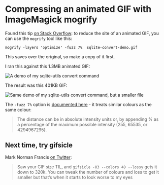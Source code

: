 # Compressing an animated GIF with ImageMagick mogrify

Found this tip [on Stack Overflow](https://stackoverflow.com/a/47343340/6083): to reduce the site of an animated GIF, you can use the `mogrify` tool like this:

    mogrify -layers 'optimize' -fuzz 7%  sqlite-convert-demo.gif

This saves over the original, so make a copy of it first.

I ran this against this 1.3MB animated GIF:

![A demo of my sqlite-utils convert command](https://static.simonwillison.net/static/2021/sqlite-convert-demo-raw.gif)

The result was this 401KB GIF:

![Same demo of my sqlite-utils convert command, but a smaller file](https://static.simonwillison.net/static/2021/sqlite-convert-demo.gif)

The `-fuzz 7%` option is [documented here](https://imagemagick.org/script/command-line-options.php#fuzz) - it treats similar colours as the same colour:

> The distance can be in absolute intensity units or, by appending % as a percentage of the maximum possible intensity (255, 65535, or 4294967295).

## Next time, try gifsicle

Mark Norman Francis [on Twitter](https://twitter.com/cackhanded/status/1423526489623044098):

> Saw your GIF size TIL, and `gifsicle -O3 --colors 48 --lossy` gets it down to 320k. You can tweak the number of colours and loss to get it smaller but that’s when it starts to look worse to my eyes

